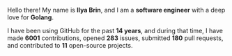 Hello there! My name is **Ilya Brin**, and I am a **software engineer** with a deep love for **Golang**.

I have been using GitHub for the past **14 years**, and during that time, I have made **6001** contributions, opened **283** issues, submitted **180** pull requests, and contributed to **11** open-source projects.
